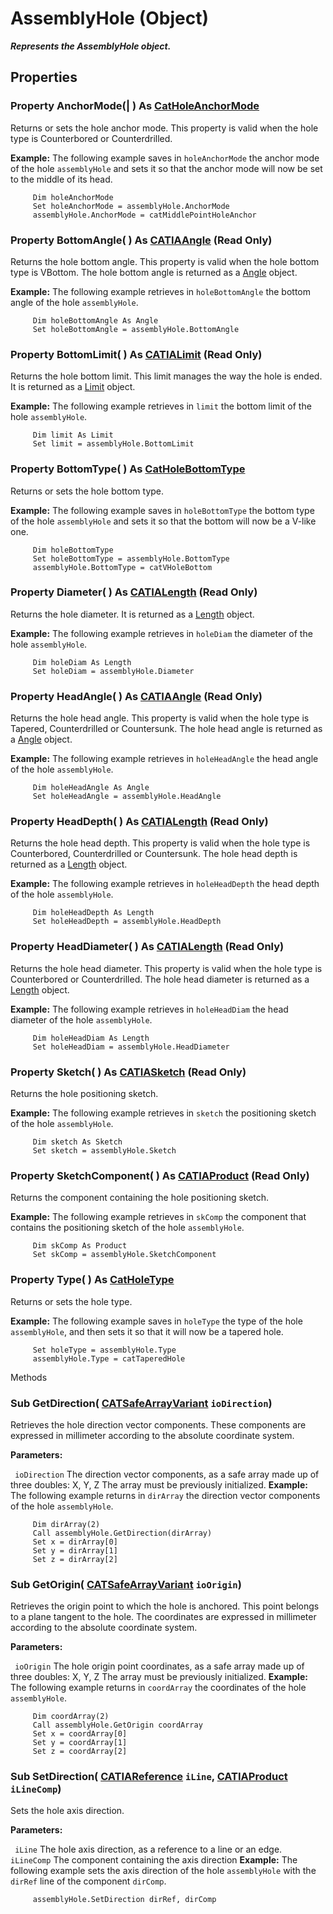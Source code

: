 # AssemblyHole (Object)

**_Represents the AssemblyHole object._**

## Properties

### Property **AnchorMode**(| ) As [CatHoleAnchorMode](../PartInterfaces/enum_CatHoleAnchorMode_58938.md)

   Returns or sets the hole anchor mode.
This property is valid when the hole type is Counterbored or Counterdrilled.

**Example:**     The following example saves in `holeAnchorMode` the anchor mode of the hole `assemblyHole` and sets it so that the anchor mode will now be set to the middle of its head.

```VBScript
     Dim holeAnchorMode
     Set holeAnchorMode = assemblyHole.AnchorMode
     assemblyHole.AnchorMode = catMiddlePointHoleAnchor

```

### Property **BottomAngle**( ) As [CATIAAngle](../KnowledgeInterfaces/interface_Angle_5497.md) (Read Only)

   Returns the hole bottom angle.
This property is valid when the hole bottom type is VBottom. The hole bottom angle is returned as a [Angle](../KnowledgeInterfaces/interface_Angle_5497.md) object.

**Example:**     The following example retrieves in `holeBottomAngle` the bottom angle of the hole `assemblyHole`.

```VBScript
     Dim holeBottomAngle As Angle
     Set holeBottomAngle = assemblyHole.BottomAngle

```

### Property **BottomLimit**( ) As [CATIALimit](../PartInterfaces/interface_Limit_5781.md) (Read Only)

   Returns the hole bottom limit.
This limit manages the way the hole is ended. It is returned as a [Limit](../PartInterfaces/interface_Limit_5781.md) object.

**Example:**     The following example retrieves in `limit` the bottom limit of the hole `assemblyHole`.

```VBScript
     Dim limit As Limit
     Set limit = assemblyHole.BottomLimit

```

### Property **BottomType**( ) As [CatHoleBottomType](../PartInterfaces/enum_CatHoleBottomType_61261.md)

   Returns or sets the hole bottom type.

**Example:**     The following example saves in `holeBottomType` the bottom type of the hole `assemblyHole` and sets it so that the bottom will now be a V-like one.

```VBScript
     Dim holeBottomType
     Set holeBottomType = assemblyHole.BottomType
     assemblyHole.BottomType = catVHoleBottom

```

### Property **Diameter**( ) As [CATIALength](../KnowledgeInterfaces/interface_Length_8108.md) (Read Only)

   Returns the hole diameter.
It is returned as a [Length](../KnowledgeInterfaces/interface_Length_8108.md) object.

**Example:**     The following example retrieves in `holeDiam` the diameter of the hole `assemblyHole`.

```VBScript
     Dim holeDiam As Length
     Set holeDiam = assemblyHole.Diameter

```

### Property **HeadAngle**( ) As [CATIAAngle](../KnowledgeInterfaces/interface_Angle_5497.md) (Read Only)

   Returns the hole head angle.
This property is valid when the hole type is Tapered, Counterdrilled or Countersunk. The hole head angle is returned as a [Angle](../KnowledgeInterfaces/interface_Angle_5497.md) object.

**Example:**     The following example retrieves in `holeHeadAngle` the head angle of the hole `assemblyHole`.

```VBScript
     Dim holeHeadAngle As Angle
     Set holeHeadAngle = assemblyHole.HeadAngle

```

### Property **HeadDepth**( ) As [CATIALength](../KnowledgeInterfaces/interface_Length_8108.md) (Read Only)

   Returns the hole head depth.
This property is valid when the hole type is Counterbored, Counterdrilled or Countersunk. The hole head depth is returned as a [Length](../KnowledgeInterfaces/interface_Length_8108.md) object.

**Example:**     The following example retrieves in `holeHeadDepth` the head depth of the hole `assemblyHole`.

```VBScript
     Dim holeHeadDepth As Length
     Set holeHeadDepth = assemblyHole.HeadDepth

```

### Property **HeadDiameter**( ) As [CATIALength](../KnowledgeInterfaces/interface_Length_8108.md) (Read Only)

   Returns the hole head diameter.
This property is valid when the hole type is Counterbored or Counterdrilled. The hole head diameter is returned as a [Length](../KnowledgeInterfaces/interface_Length_8108.md) object.

**Example:**     The following example retrieves in `holeHeadDiam` the head diameter of the hole `assemblyHole`.

```VBScript
     Dim holeHeadDiam As Length
     Set holeHeadDiam = assemblyHole.HeadDiameter

```

### Property **Sketch**( ) As [CATIASketch](../SketcherInterfaces/interface_Sketch_8026.md) (Read Only)

   Returns the hole positioning sketch.

**Example:**     The following example retrieves in `sketch` the positioning sketch of the hole `assemblyHole`.

```VBScript
     Dim sketch As Sketch
     Set sketch = assemblyHole.Sketch

```

### Property **SketchComponent**( ) As [CATIAProduct](../ProductStructureInterfaces/interface_Product_11223.md) (Read Only)

   Returns the component containing the hole positioning sketch.

**Example:**     The following example retrieves in `skComp` the component that contains the positioning sketch of the hole `assemblyHole`.

```VBScript
     Dim skComp As Product
     Set skComp = assemblyHole.SketchComponent

```

### Property **Type**( ) As [CatHoleType](../PartInterfaces/enum_CatHoleType_25588.md)

   Returns or sets the hole type.

**Example:**     The following example saves in `holeType` the type of the hole `assemblyHole`, and then sets it so that it will now be a tapered hole.

```VBScript
     Set holeType = assemblyHole.Type
     assemblyHole.Type = catTaperedHole

```

Methods

### Sub **GetDirection**( [CATSafeArrayVariant](../System/typedef_CATSafeArrayVariant_73843.md)  `ioDirection`)

   Retrieves the hole direction vector components.
These components are expressed in millimeter according to the absolute coordinate system.

**Parameters:**

` ioDirection`      The direction vector components, as a safe array made up of three doubles: X, Y, Z
The array must be previously initialized.  **Example:**     The following example returns in `dirArray` the direction vector components of the hole `assemblyHole`.

```VBScript
     Dim dirArray(2)
     Call assemblyHole.GetDirection(dirArray)
     Set x = dirArray[0]
     Set y = dirArray[1]
     Set z = dirArray[2]

```

### Sub **GetOrigin**( [CATSafeArrayVariant](../System/typedef_CATSafeArrayVariant_73843.md)  `ioOrigin`)

   Retrieves the origin point to which the hole is anchored.
This point belongs to a plane tangent to the hole. The coordinates are expressed in millimeter according to the absolute coordinate system.

**Parameters:**

` ioOrigin`      The hole origin point coordinates, as a safe array made up of three doubles: X, Y, Z
The array must be previously initialized.  **Example:**     The following example returns in `coordArray` the coordinates of the hole `assemblyHole`.

```VBScript
     Dim coordArray(2)
     Call assemblyHole.GetOrigin coordArray
     Set x = coordArray[0]
     Set y = coordArray[1]
     Set z = coordArray[2]

```

### Sub **SetDirection**( [CATIAReference](../InfInterfaces/interface_Reference_17481.md)  `iLine`,  [CATIAProduct](../ProductStructureInterfaces/interface_Product_11223.md)  `iLineComp`)

   Sets the hole axis direction.

**Parameters:**

` iLine`      The hole axis direction, as a reference to a line or an edge.
` iLineComp`      The component containing the axis direction  **Example:**     The following example sets the axis direction of the hole `assemblyHole` with the `dirRef` line of the component `dirComp`.

```VBScript
     assemblyHole.SetDirection dirRef, dirComp

```
